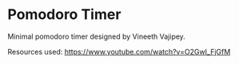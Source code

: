 #  Pomodoro Timer

Minimal pomodoro timer designed by Vineeth Vajipey.

Resources used:
https://www.youtube.com/watch?v=O2GwI_FjGfM
